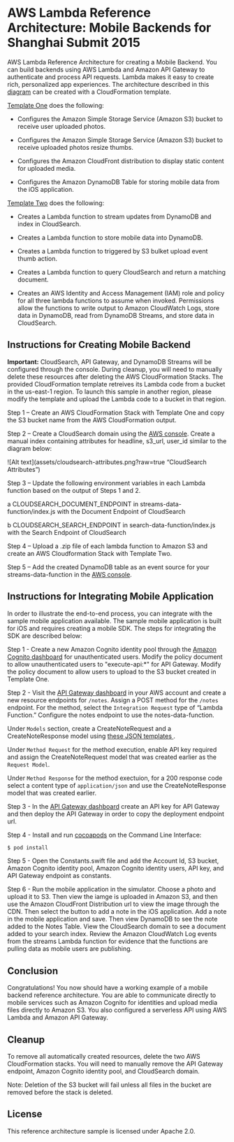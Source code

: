 # AWS Lambda Reference Architecture: Mobile Backends for Shanghai Submit 2015

AWS Lambda Reference Architecture for creating a Mobile Backend. You can build backends using AWS Lambda and Amazon API Gateway to authenticate and process API requests. Lambda makes it easy to create rich, personalized app experiences.  The architecture described in this [diagram](https://s3.amazonaws.com/grhuang-example/mobile-backend/lambda-refarch-mobilebackend.pdf) can be created with a CloudFormation template.

[Template One](https://s3.amazonaws.com/grhuang-example/mobile-backend/mobiledatastore.template)
does the following:

-   Configures the Amazon Simple Storage Service (Amazon S3) bucket to receive user uploaded photos.

-	Configures the Amazon Simple Storage Service (Amazon S3) bucket to receive uploaded photos resize thumbs.

-   Configures the Amazon CloudFront distribution to display static content for uploaded media.

-   Configures the Amazon DynamoDB Table for storing mobile data from the iOS application.

[Template Two](https://s3.amazonaws.com/grhuang-example/mobile-backend/lambdafunctions.template)
does the following:

-   Creates a Lambda function to stream updates from DynamoDB and index in CloudSearch.

-   Creates a Lambda function to store mobile data into DynamoDB.

-   Creates a Lambda function to triggered by S3 bulket upload event thumb action.

-   Creates a Lambda function to query CloudSearch and return a matching document.

-   Creates an AWS Identity and Access Management (IAM) role and policy for all three lambda functions to assume when invoked. Permissions allow the
functions to write output to Amazon CloudWatch Logs, store data in DynamoDB, read from DynamoDB Streams, and store data in CloudSearch.

## Instructions for Creating Mobile Backend

**Important:** CloudSearch, API Gateway, and DynamoDB Streams will be configured through the console. During cleanup, you will need to manually delete these resources after deleting the AWS CloudFormation Stacks. The provided CloudFormation template retreives its Lambda code from a bucket in the us-east-1 region. To launch this sample in another region, please modify the template and upload the Lambda code to a bucket in that region. 


Step 1 – Create an AWS CloudFormation Stack with Template One and copy the S3 bucket name from the AWS CloudFormation output.

Step 2 – Create a CloudSearch domain using the [AWS console](https://console.aws.amazon.com/cloudsearch/home?region=us-east-1). Create a manual index containing attributes for headline, s3_url, user_id similar to the diagram below:

![Alt text](assets/cloudsearch-attributes.png?raw=true “CloudSearch Attributes”)

Step 3 – Update the following environment variables in each Lambda function based on the output of Steps 1 and 2.

a   CLOUDSEARCH_DOCUMENT_ENDPOINT in streams-data-function/index.js with the Document Endpoint of CloudSearch

b   CLOUDSEARCH_SEARCH_ENDPOINT in search-data-function/index.js with the Search Endpoint of CloudSearch

Step 4 – Upload a .zip file of each lambda function to Amazon S3 and create an AWS Cloudformation Stack with Template Two.

Step 5 – Add the created DynamoDB table as an event source for your streams-data-function in the [AWS console](https://console.aws.amazon.com/lambda/home?region=us-east-1).


## Instructions for Integrating Mobile Application

In order to illustrate the end-to-end process, you can integrate with the sample mobile application available. The sample mobile application is built for iOS and requires creating a mobile SDK. The steps for integrating the SDK are described below:

Step 1 - Create a new Amazon Cognito identity pool through the [Amazon Cognito dashboard](https://console.aws.amazon.com/cognito/home) for unauthenticated users. Modify the policy document to allow unauthenticated users to "execute-api:*" for API Gateway. Modify the policy document to allow users to upload to the S3 bucket created in Template One. 

Step 2 - Visit the [API Gateway dashboard](https://console.aws.amazon.com/apigateway/home) in your AWS account and create a new resource endpoints for `/notes`. Assign a POST method for the `/notes` endpoint. For the method, select the `Integration Request` type of “Lambda Function.” Configure the notes endpoint to use the notes-data-function.

Under `Models` section, create a CreateNoteRequest and a CreateNoteResponse model using [these JSON templates ](https://github.com/awslabs/lambda-refarch-mobilebackend/tree/master/apigateway-models).

Under `Method Request` for the method execution, enable API key required and assign the CreateNoteRequest model that was created earlier as the `Request Model`. 

Under `Method Response` for the method exectuion, for a 200 response code select a content type of `application/json` and use the CreateNoteResponse model that was created earlier.

Step 3 - In the [API Gateway dashboard](https://console.aws.amazon.com/apigateway/home) create an API key for API Gateway and then deploy the API Gateway in order to copy the deployment endpoint url.

Step 4 - Install and run [cocoapods](https://guides.cocoapods.org/using/getting-started.html) on the Command Line Interface:

```bash
$ pod install
```

Step 5 - Open the Constants.swift file and add the Account Id, S3 bucket, Amazon Cognito identity pool, Amazon Cognito identity users, API key, and API Gateway endpoint as constants.

Step 6 - Run the mobile application in the simulator. Choose a photo and upload it to S3. Then view the iamge is uploaded in Amazon S3, and then use the Amazon CloudFront Distribution url to view the image through the CDN. Then select the button to add a note in the iOS application. Add a note in the mobile application and save. Then view DynamoDB to see the note added to the Notes Table. View the CloudSearch domain to see a document added to your search index. Review the Amazon CloudWatch Log events from the streams Lambda function for evidence that the functions are pulling data as mobile users are publishing.

## Conclusion

Congratulations! You now should have a working example of a mobile backend reference architecture. You are able to communicate directly to mobile services such as Amazon Cognito for  identities and upload media files directly to Amazon S3. You also configured a serverless API using AWS Lambda and Amazon API Gateway.

## Cleanup

To remove all automatically created resources, delete the two AWS CloudFormation stacks. You will need to manually remove the API Gateway endpoint, Amazon Cognito identity pool, and CloudSearch domain.

Note: Deletion of the S3 bucket will fail unless all files in the bucket are removed before the stack is deleted.


## License

This reference architecture sample is licensed under Apache 2.0.
